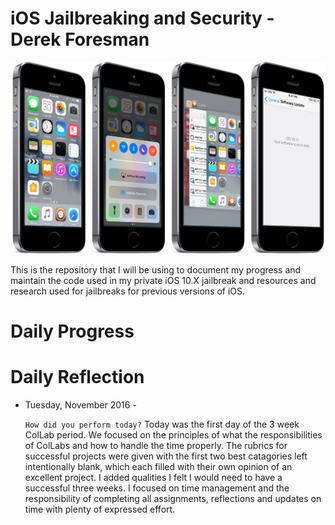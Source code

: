 # iOS Jailbreaking and Security - Derek Foresman 

![Preview](Preview.png)

This is the repository that I will be using to document my progress and maintain the code used in my private iOS 10.X jailbreak and resources and research used for jailbreaks for previous versions of iOS.

# Daily Progress

# Daily Reflection

* Tuesday, November 2016 - 
  
  ```How did you perform today?``` Today was the first day of the 3 week ColLab period. We focused on the principles of what the responsibilities of ColLabs and how to handle the time properly. The rubrics for successful projects were given with the first two best catagories left intentionally blank, which each filled with their own opinion of an excellent project. I added qualities I felt I would need to have a successful three weeks. I focused on time management and the responsibility of completing all assignments, reflections and updates on time with plenty of expressed effort.
